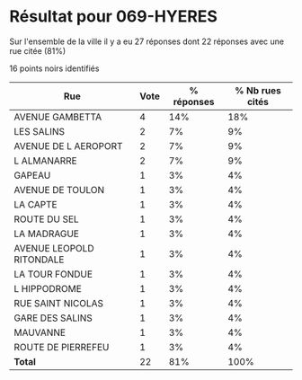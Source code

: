 # Résultat pour 069-HYERES

Sur l'ensemble de la ville il y a eu 27 réponses dont 22 réponses avec une rue citée (81%)

16 points noirs identifiés

| Rue | Vote | % réponses | % Nb rues cités|
|-----|------|------------|----------------|
| AVENUE GAMBETTA | 4 | 14% | 18%|
| LES SALINS | 2 | 7% | 9%|
| AVENUE DE L AEROPORT | 2 | 7% | 9%|
| L ALMANARRE | 2 | 7% | 9%|
| GAPEAU | 1 | 3% | 4%|
| AVENUE DE TOULON | 1 | 3% | 4%|
| LA CAPTE | 1 | 3% | 4%|
| ROUTE DU SEL | 1 | 3% | 4%|
| LA MADRAGUE | 1 | 3% | 4%|
| AVENUE LEOPOLD RITONDALE | 1 | 3% | 4%|
| LA TOUR FONDUE | 1 | 3% | 4%|
| L HIPPODROME | 1 | 3% | 4%|
| RUE SAINT NICOLAS | 1 | 3% | 4%|
| GARE DES SALINS | 1 | 3% | 4%|
| MAUVANNE | 1 | 3% | 4%|
| ROUTE DE PIERREFEU | 1 | 3% | 4%|
| **Total** | 22 | 81% | 100%|
